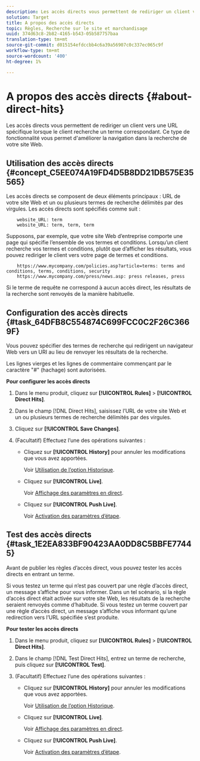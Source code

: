 ```yaml
---
description: Les accès directs vous permettent de rediriger un client vers une URL spécifique lorsque le client recherche un terme correspondant. Ce type de fonctionnalité vous permet d'améliorer la navigation dans la recherche de votre site Web.
solution: Target
title: A propos des accès directs
topic: Règles, Recherche sur le site et marchandisage
uuid: 374d63c8-2b82-4165-b543-05b587757baa
translation-type: tm+mt
source-git-commit: d015154efdccbb4c6a39a56907c0c337ec065c9f
workflow-type: tm+mt
source-wordcount: '400'
ht-degree: 1%

---
```



# A propos des accès directs {#about-direct-hits}

Les accès directs vous permettent de rediriger un client vers une URL spécifique lorsque le client recherche un terme correspondant. Ce type de fonctionnalité vous permet d&#39;améliorer la navigation dans la recherche de votre site Web.

## Utilisation des accès directs {#concept_C5EE074A19FD4D5B8DD21DB575E35565}

Les accès directs se composent de deux éléments principaux : URL de votre site Web et un ou plusieurs termes de recherche délimités par des virgules. Les accès directs sont spécifiés comme suit :

```
    website_URL: term
    website_URL: term, term, term
```

Supposons, par exemple, que votre site Web d’entreprise comporte une page qui spécifie l’ensemble de vos termes et conditions. Lorsqu’un client recherche vos termes et conditions, plutôt que d’afficher les résultats, vous pouvez rediriger le client vers votre page de termes et conditions.

```
    https://www.mycompany.com/policies.asp?article=terms: terms and conditions, terms, conditions, security
    https://www.mycompany.com/press/news.asp: press releases, press
```

Si le terme de requête ne correspond à aucun accès direct, les résultats de la recherche sont renvoyés de la manière habituelle.

## Configuration des accès directs {#task_64DFB8C554874C699FCC0C2F26C3669F}

Vous pouvez spécifier des termes de recherche qui redirigent un navigateur Web vers un URI au lieu de renvoyer les résultats de la recherche.

<!-- 

t_configuring_direct_hits.xml

 -->

Les lignes vierges et les lignes de commentaire commençant par le caractère &quot;#&quot; (hachage) sont autorisées.

**Pour configurer les accès directs**

1. Dans le menu produit, cliquez sur **[!UICONTROL Rules]** > **[!UICONTROL Direct Hits]**.
1. Dans le champ [!DNL Direct Hits], saisissez l’URL de votre site Web et un ou plusieurs termes de recherche délimités par des virgules.
1. Cliquez sur **[!UICONTROL Save Changes]**.
1. (Facultatif) Effectuez l’une des opérations suivantes :

   * Cliquez sur **[!UICONTROL History]** pour annuler les modifications que vous avez apportées.

      Voir [Utilisation de l’option Historique](../t-using-the-history-option.md#task_70DD3F87A67242BBBD2CB27156F43002).

   * Cliquez sur **[!UICONTROL Live]**.

      Voir [Affichage des paramètres en direct](../c-about-staging.md#task_401A0EBDB5DB4D4CA933CBA7BECDC10F).

   * Cliquez sur **[!UICONTROL Push Live]**.

      Voir [Activation des paramètres d’étape](../c-about-staging.md#task_44306783B4C0408AAA58B471DAF2D9A4).

## Test des accès directs {#task_1E2EA833BF90423AA0DD8C5BBFE77445}

Avant de publier les règles d’accès direct, vous pouvez tester les accès directs en entrant un terme.

<!-- 

t_testing_direct_hits.xml

 -->

Si vous testez un terme qui n’est pas couvert par une règle d’accès direct, un message s’affiche pour vous informer. Dans un tel scénario, si la règle d’accès direct était activée sur votre site Web, les résultats de la recherche seraient renvoyés comme d’habitude. Si vous testez un terme couvert par une règle d’accès direct, un message s’affiche vous informant qu’une redirection vers l’URL spécifiée s’est produite.

**Pour tester les accès directs**

1. Dans le menu produit, cliquez sur **[!UICONTROL Rules]** > **[!UICONTROL Direct Hits]**.
1. Dans le champ [!DNL Test Direct Hits], entrez un terme de recherche, puis cliquez sur **[!UICONTROL Test]**.
1. (Facultatif) Effectuez l’une des opérations suivantes :

   * Cliquez sur **[!UICONTROL History]** pour annuler les modifications que vous avez apportées.

      Voir [Utilisation de l’option Historique](../t-using-the-history-option.md#task_70DD3F87A67242BBBD2CB27156F43002).

   * Cliquez sur **[!UICONTROL Live]**.

      Voir [Affichage des paramètres en direct](../c-about-staging.md#task_401A0EBDB5DB4D4CA933CBA7BECDC10F).

   * Cliquez sur **[!UICONTROL Push Live]**.

      Voir [Activation des paramètres d’étape](../c-about-staging.md#task_44306783B4C0408AAA58B471DAF2D9A4).


